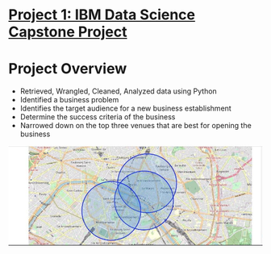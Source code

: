 

# [Project 1: IBM Data Science Capstone Project](https://github.com/Sparkle-IT/Data-Science-Porfolio)

# Project Overview
* Retrieved, Wrangled, Cleaned, Analyzed data using Python
* Identified a business problem 
* Identifies the target audience for a new business establishment
* Determine the success criteria of the business
* Narrowed down on the top three venues that are best for opening the business

![](/images/battle%20of%20neighborhods.jpeg)
